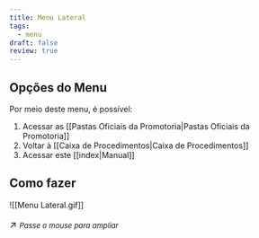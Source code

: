 ```yaml
---
title: Menu Lateral
tags:
  - menu
draft: false
review: true
---
```

## Opções do Menu
Por meio deste menu, é possível:
1. Acessar as [[Pastas Oficiais da Promotoria|Pastas Oficiais da Promotoria]]
2. Voltar à [[Caixa de Procedimentos|Caixa de Procedimentos]]
3. Acessar este [[index|Manual]]

## Como fazer
![[Menu Lateral.gif]]<p style="font-size: 1.2em;">↗️ <em style="font-size: small;">Passe o mouse para ampliar</em></p>
